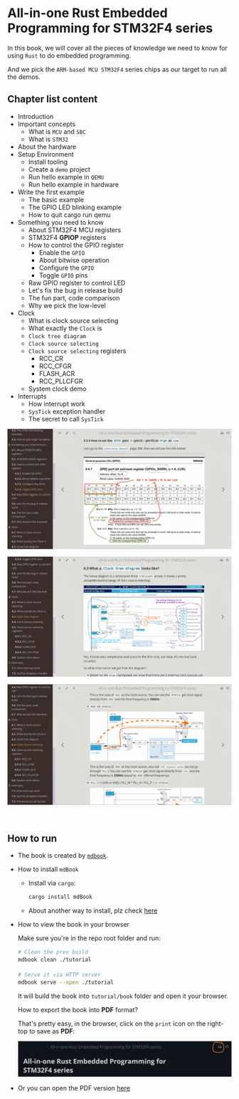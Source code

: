 # All-in-one Rust Embedded Programming for STM32F4 series

In this book, we will cover all the pieces of knowledge we need to know for using `Rust` to do embedded programming.

And we pick the `ARM-based MCU STM32F4` series chips as our target to run all the demos.

## Chapter list content

- Introduction
- Important concepts
    - What is `MCU` and `SBC`
    - What is `STM32`
- About the hardware
- Setup Environment
    - Install tooling
    - Create a `demo` project
    - Run hello example in `QEMU`
    - Run hello example in hardware
- Write the first example
    - The basic example
    - The GPIO LED blinking example
    - How to quit cargo run qemu
- Something you need to know
    - About STM32F4 MCU registers
    - STM32F4 **GPIOP** registers
    - How to control the GPIO register
        - Enable the `GPIO`
        - About bitwise operation
        - Configure the `GPIO`
        - Toggle `GPIO` pins
    - Raw GPIO register to control LED
    - Let's fix the bug in release build
    - The fun part, code comparison
    - Why we pick the low-level
- Clock
    - What is clock source selecting
    - What exactly the `Clock` is
    - `Clock tree diagram`
    - `Clock source selecting`
    - `Clock source selecting` registers
        - RCC_CR
        - RCC_CFGR
        - FLASH_ACR
        - RCC_PLLCFGR
    - System clock demo
- Interrupts
    - How interrupt work
    - `SysTick` exception handler
    - The secret to call `SysTick`

![book-preview-1.png](./tutorial/src/images/book-preview-1.png)

![book-preview-2.png](./tutorial/src/images/book-preview-2.png)

![book-preview-3.png](./tutorial/src/images/book-preview-3.png)

</br>

## How to run 

- The book is created by [`mdbook`](https://rust-lang.github.io/mdBook/).

- How to install `mdBook`

    - Install via `cargo`:
        
        ```bash
        cargo install mdBook
        ```
    - About another way to install, plz check [here](https://github.com/rust-lang/mdBook)

- How to view the book in your browser

    Make sure you're in the repo root folder and run:

    ```bash
    # Clean the prev build
    mdbook clean ./tutorial

    # Serve it via HTTP server
    mdbook serve --open ./tutorial
    ```

    It will build the book into `tutorial/book` folder and open it your browser.

    How to export the book into **PDF** format?

    That's pretty easy, in the browser, click on the `print` icon on the right-top to save as **PDF**:

    ![how-to-save-to-pdf.png](./how-to-save-to-pdf.png)

- Or you can open the PDF version [here](./all-in-one_rust_embedded_programming_for_stm32f4_series.pdf)

